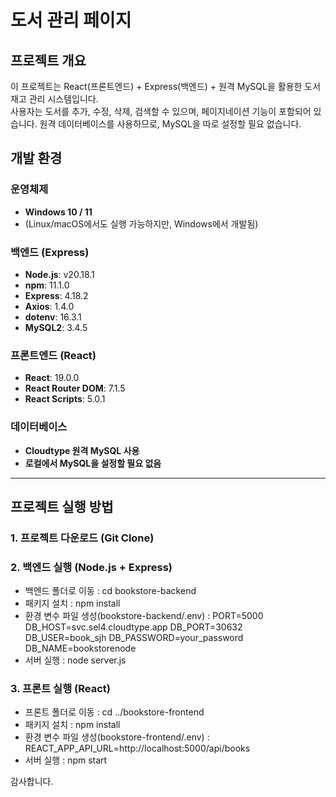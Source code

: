 # 도서 관리 페이지

## 프로젝트 개요
이 프로젝트는 React(프론트엔드) + Express(백엔드) + 원격 MySQL을 활용한 도서 재고 관리 시스템입니다.  
사용자는 도서를 추가, 수정, 삭제, 검색할 수 있으며, 페이지네이션 기능이 포함되어 있습니다.
원격 데이터베이스를 사용하므로, MySQL을 따로 설정할 필요 없습니다. 

## **개발 환경**
### **운영체제**
- **Windows 10 / 11**
- (Linux/macOS에서도 실행 가능하지만, Windows에서 개발됨)

### **백엔드 (Express)**
- **Node.js**: v20.18.1
- **npm**: 11.1.0
- **Express**: 4.18.2
- **Axios**: 1.4.0
- **dotenv**: 16.3.1
- **MySQL2**: 3.4.5

### **프론트엔드 (React)**
- **React**: 19.0.0
- **React Router DOM**: 7.1.5
- **React Scripts**: 5.0.1

### **데이터베이스**
- **Cloudtype 원격 MySQL 사용**
- **로컬에서 MySQL을 설정할 필요 없음**

---

## **프로젝트 실행 방법**
### **1. 프로젝트 다운로드 (Git Clone)**
### **2. 백엔드 실행 (Node.js + Express)** 
- 백엔드 폴더로 이동 : cd bookstore-backend 
- 패키지 설치 : npm install
- 환경 변수 파일 생성(bookstore-backend/.env) :
  PORT=5000
  DB_HOST=svc.sel4.cloudtype.app
  DB_PORT=30632
  DB_USER=book_sjh
  DB_PASSWORD=your_password
  DB_NAME=bookstorenode 
- 서버 실행 : node server.js
### **3. 프론트 실행 (React)** 
- 프론트 폴더로 이동 : cd ../bookstore-frontend
- 패키지 설치 : npm install
- 환경 변수 파일 생성(bookstore-frontend/.env) 
 : REACT_APP_API_URL=http://localhost:5000/api/books
- 서버 실행 : npm start

감사합니다. 
